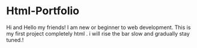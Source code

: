 # Html-Portfolio
Hi and Hello my friends! I am new or beginner to web development. This is my first project completely html . i will rise the bar slow and gradually stay tuned.!
